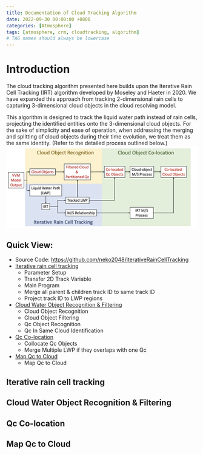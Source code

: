 ```yaml
---
title: Documentation of Cloud Tracking Algorithm
date: 2022-09-30 00:00:00 +0800
categories: [Atmosphere]
tags: [atmosphere, crm, cloudtracking, algorithm]
# TAG names should always be lowercase
---
```

# Introduction
The cloud tracking algorithm presented here builds upon the Iterative Rain Cell Tracking (IRT) algorithm developed by Moseley and Haeter in 2020. We have expanded this approach from tracking 2-dimensional rain cells to capturing 3-dimensional cloud objects in the cloud resolving model.

This algorithm is designed to track the liquid water path instead of rain cells, projecting the identified entities onto the 3-dimensional cloud objects. For the sake of simplicity and ease of operation, when addressing the merging and splitting of cloud objects during their time evolution, we treat them as the same identity. (Refer to the detailed process outlined below.)
![Algorithm](/assets/img/2022-09-30-algorithmProcess.png)

## Quick View:
* Source Code: <https://github.com/neko2048/iterativeRainCellTracking>
* [Iterative rain cell tracking](#iterative-rain-cell-tracking)
    * Parameter Setup
    * Transfer 2D Track Variable
    * Main Program
    * Merge all parent & children track ID to same track ID
    * Project track ID to LWP regions
* [Cloud Water Object Recognition & Filtering](#cloud-water-object-recognition--filtering)
    * Cloud Object Recognition 
    * Cloud Object Filtering
    * Qc Object Recognition
    * Qc In Same Cloud Identification
* [Qc Co-location](#qc-co-location)
    * Collocate Qc Objects 
    * Merge Multiple LWP if they overlaps with one Qc 
* [Map Qc to Cloud](#map-qc-to-cloud)
    * Map Qc to Cloud 

## Iterative rain cell tracking

## Cloud Water Object Recognition & Filtering

## Qc Co-location

## Map Qc to Cloud